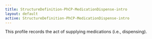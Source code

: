 ```yaml
---
title: StructureDefinition-PhCP-MedicationDispense-intro
layout: default
active: StructureDefinition-PhCP-MedicationDispense-intro
---
```


This profile records the act of supplying medications (i.e., dispensing).